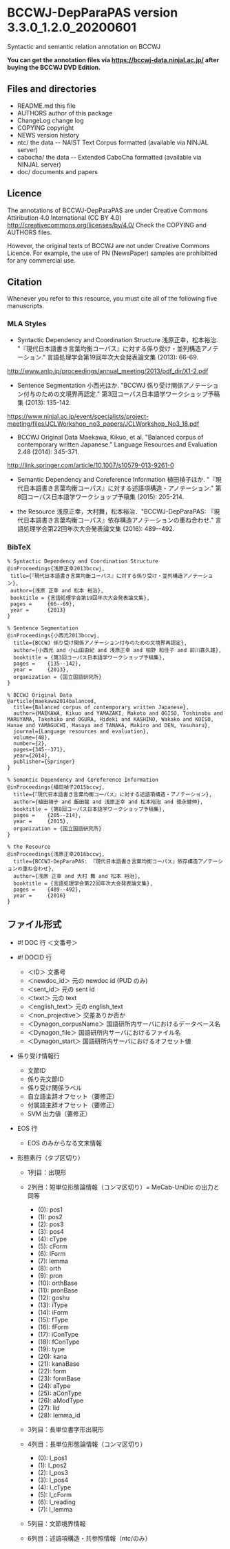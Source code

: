 # BCCWJ-DepParaPAS version 3.3.0_1.2.0_20200601
Syntactic and semantic relation annotation on BCCWJ

**You can get the annotation files via https://bccwj-data.ninjal.ac.jp/ after buying the BCCWJ DVD Edition.**

## Files and directories
- README.md	this file
- AUTHORS	author of this package
- ChangeLog	change log
- COPYING	copyright
- NEWS	version history
- ntc/	the data -- NAIST Text Corpus formatted   (available via NINJAL server)
- cabocha/ the data -- Extended CaboCha formatted  (available via NINJAL server)
- doc/	documents and papers

## Licence
The annotations of BCCWJ-DepParaPAS are under Creative Commons Attiribution 4.0 International (CC BY 4.0) 
http://creativecommons.org/licenses/by/4.0/
Check the COPYING and AUTHORS files.

However, the original texts of BCCWJ are not under Creative Commons Licence.
For example, the use of PN (NewsPaper) samples are prohibitted for any commercial use.

## Citation
Whenever you refer to this resource, you must cite all of the following five manuscripts.

### MLA Styles
- Syntactic Dependency and Coordination Structure
浅原正幸，松本裕治. "『現代日本語書き言葉均衡コーパス』に対する係り受け・並列構造アノテーション." 言語処理学会第19回年次大会発表論文集 (2013): 66-69.

http://www.anlp.jp/proceedings/annual_meeting/2013/pdf_dir/X1-2.pdf

- Sentence Segmentation
小西光ほか. "BCCWJ 係り受け関係アノテーション付与のための文境界再認定." 第3回コーパス日本語学ワークショップ予稿集 (2013): 135-142.

https://www.ninjal.ac.jp/event/specialists/project-meeting/files/JCLWorkshop_no3_papers/JCLWorkshop_No3_18.pdf

- BCCWJ Original Data
Maekawa, Kikuo, et al. "Balanced corpus of contemporary written Japanese." Language Resources and Evaluation 2.48 (2014): 345-371.

http://link.springer.com/article/10.1007/s10579-013-9261-0

- Semantic Dependency and Coreference Information
植田禎子ほか. "『現代日本語書き言葉均衡コーパス』に対する述語項構造・アノテーション." 第8回コーパス日本語学ワークショップ予稿集 (2015): 205-214.

- the Resource
浅原正幸，大村舞，松本裕治．"BCCWJ-DepParaPAS: 『現代日本語書き言葉均衡コーパス』依存構造アノテーションの重ね合わせ." 言語処理学会第22回年次大会発表論文集 (2016): 489--492.

### BibTeX
    % Syntactic Dependency and Coordination Structure
    @inProceedings{浅原正幸2013bccwj,
     title={『現代日本語書き言葉均衡コーパス』に対する係り受け・並列構造アノテーション},
     author={浅原 正幸 and 松本 裕治},
     booktitle = {言語処理学会第19回年次大会発表論文集},
     pages = 	 {66--69},
     year = 	 {2013}
    }
    
    % Sentence Segmentation
    @inProceedings{小西光2013bccwj,
      title={BCCWJ 係り受け関係アノテーション付与のための文境界再認定},
      author={小西光 and 小山田由紀 and 浅原正幸 and 柏野 和佳子 and 前川喜久雄},
      booktitle = {第3回コーパス日本語学ワークショップ予稿集},
      pages = 	 {135--142},
      year = 	 {2013},
      organization = {国立国語研究所}
    }
    
    % BCCWJ Original Data
    @article{maekawa2014balanced,
      title={Balanced corpus of contemporary written Japanese},
      author={MAEKAWA, Kikuo and YAMAZAKI, Makoto and OGISO, Toshinobu and MARUYAMA, Takehiko and OGURA, Hideki and KASHINO, Wakako and KOISO, Hanae and YAMAGUCHI, Masaya and TANAKA, Makiro and DEN, Yasuharu},
      journal={Language resources and evaluation},
      volume={48},
      number={2},
      pages={345--371},
      year={2014},
      publisher={Springer}
    }
    
    % Semantic Dependency and Coreference Information
    @inProceedings{植田禎子2015bccwj,
      title={『現代日本語書き言葉均衡コーパス』に対する述語項構造・アノテーション},
      author={植田禎子 and 飯田龍 and 浅原正幸 and 松本裕治 and 徳永健伸},
      booktitle = {第8回コーパス日本語学ワークショップ予稿集},
      pages = 	 {205--214},
      year = 	 {2015},
      organization = {国立国語研究所}
    }
    
    % the Resource
    @inProceedings{浅原正幸2016bccwj,
      title={BCCWJ-DepParaPAS: 『現代日本語書き言葉均衡コーパス』依存構造アノテーションの重ね合わせ},
      author={浅原 正幸 and 大村 舞 and 松本 裕治},
      booktitle = {言語処理学会第22回年次大会発表論文集},
      pages = 	 {489--492},
      year = 	 {2016}
    }

## ファイル形式

- #! DOC 行 ＜文番号＞
- #! DOCID 行
  - ＜ID＞ 文番号
  - ＜newdoc_id＞ 元の newdoc id (PUD のみ)
  - ＜sent_id＞ 元の sent id
  - ＜text＞ 元の text
  - ＜english_text＞ 元の english_text
  - ＜non_projective＞ 交差ありか否か
  - ＜Dynagon_corpusName＞ 国語研所内サーバにおけるデータベース名
  - ＜Dynagon_file＞ 国語研所内サーバにおけるファイル名
  - ＜Dynagon_start＞ 国語研所内サーバにおけるオフセット値

- 係り受け情報行
  - 文節ID
  - 係り先文節ID
  - 係り受け関係ラベル
  - 自立語主辞オフセット（要修正）
  - 付属語主辞オフセット（要修正）
  - SVM 出力値（要修正）

- EOS 行
  - EOS のみからなる文末情報

- 形態素行（タブ区切り）

  - 1列目：出現形

  - 2列目：短単位形態論情報（コンマ区切り）= MeCab-UniDic の出力と同等

    - (0):  pos1
    - (1):  pos2
    - (2):  pos3
    - (3):  pos4
    - (4):  cType
    - (5):  cForm
    - (6):  lForm
    - (7):  lemma
    - (8):  orth
    - (9):  pron
    - (10): orthBase
    - (11): pronBase
    - (12): goshu
    - (13): iType
    - (14): iForm
    - (15): fType
    - (16): fForm
    - (17): iConType
    - (18): fConType
    - (19): type
    - (20): kana
    - (21): kanaBase
    - (22): form
    - (23): formBase
    - (24): aType
    - (25): aConType
    - (26): aModType
    - (27): lid
    - (28): lemma_id

  - 3列目：長単位書字形出現形

  - 4列目：長単位形態論情報（コンマ区切り）

    - (0):  l_pos1
    - (1):  l_pos2
    - (2):  l_pos3
    - (3):  l_pos4
    - (4):  l_cType
    - (5):  l_cForm
    - (6):  l_reading
    - (7):  l_lemma

  - 5列目：文節境界情報

  - 6列目：述語項構造・共参照情報（ntc/のみ）
  
